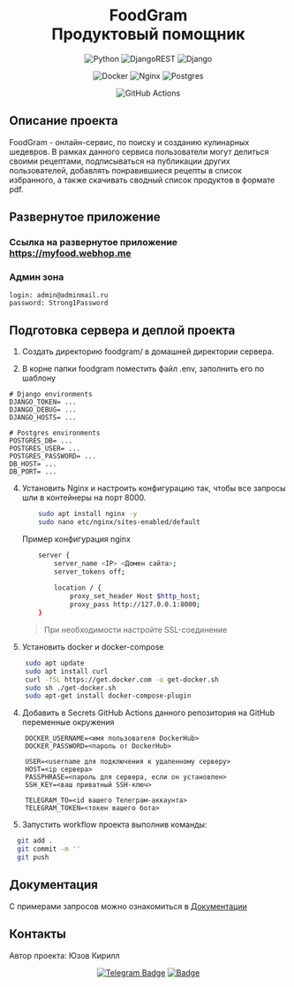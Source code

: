 <div align="center">

  # FoodGram <br> Продуктовый помощник

  ![Python](https://img.shields.io/badge/python-3670A0?style=for-the-badge&logo=python&logoColor=ffdd54)
  ![DjangoREST](https://img.shields.io/badge/DJANGO-REST-ff1709?style=for-the-badge&logo=django&logoColor=white&color=ff1709&labelColor=gray)
  ![Django](https://img.shields.io/badge/django-%23092E20.svg?style=for-the-badge&logo=django&logoColor=white)

  ![Docker](https://img.shields.io/badge/docker-%230db7ed.svg?style=for-the-badge&logo=docker&logoColor=white)
  ![Nginx](https://img.shields.io/badge/nginx-%23009639.svg?style=for-the-badge&logo=nginx&logoColor=white)
  ![Postgres](https://img.shields.io/badge/postgres-%23316192.svg?style=for-the-badge&logo=postgresql&logoColor=white)
  
  ![GitHub Actions](https://img.shields.io/badge/github%20actions-%232671E5.svg?style=for-the-badge&logo=githubactions&logoColor=white)
</div>

## Описание проекта

FoodGram - онлайн-сервис, по поиску и созданию кулинарных шедевров. 
В рамках данного сервиса пользователи могут делиться своими рецептами, 
подписываться на публикации других пользователей, добавлять понравившиеся рецепты в список избранного,
а также скачивать сводный список продуктов в формате pdf.

## Развернутое приложение
### Ссылка на развернутое приложение <br> https://myfood.webhop.me
### Админ зона
```angular2html
login: admin@adminmail.ru
password: Strong1Password
```
## Подготовка сервера и деплой проекта

1. Создать директорию foodgram/ в домашней директории сервера.

2. В корне папки foodgram поместить файл .env, заполнить его по шаблону

  ```env
  # Django environments
  DJANGO_TOKEN= ...
  DJANGO_DEBUG= ...
  DJANGO_HOSTS= ...
  
  # Postgres environments
  POSTGRES_DB= ...
  POSTGRES_USER= ...
  POSTGRES_PASSWORD= ...
  DB_HOST= ...
  DB_PORT= ...
```

4. Установить Nginx и настроить конфигурацию так, чтобы все запросы шли в контейнеры на порт 8000.

    ```bash
        sudo apt install nginx -y 
        sudo nano etc/nginx/sites-enabled/default
    ```
    
    Пример конфигурация nginx
    ```bash
        server {
            server_name <IP> <Домен сайта>;
            server_tokens off;
        
            location / {
                proxy_set_header Host $http_host;
                proxy_pass http://127.0.0.1:8000;
        }
    ```
    
    > При необходимости настройте SSL-соединение

5. Установить docker и docker-compose
   
``` bash
    sudo apt update
    sudo apt install curl
    curl -fSL https://get.docker.com -o get-docker.sh
    sudo sh ./get-docker.sh
    sudo apt-get install docker-compose-plugin     
```

4. Добавить в Secrets GitHub Actions данного репозитория на GitHub переменные окружения

``` env
    DOCKER_USERNAME=<имя пользователя DockerHub>
    DOCKER_PASSWORD=<пароль от DockerHub>
    
    USER=<username для подключения к удаленному серверу>
    HOST=<ip сервера>
    PASSPHRASE=<пароль для сервера, если он установлен>
    SSH_KEY=<ваш приватный SSH-ключ>
    
    TELEGRAM_TO=<id вашего Телеграм-аккаунта>
    TELEGRAM_TOKEN=<токен вашего бота>
```
5. Запустить workflow проекта выполнив команды:

```bash
  git add .
  git commit -m ''
  git push
```
## Документация
С примерами запросов можно ознакомиться в [Документации](http://localhost/api/redoc/)



## Контакты
Автор проекта: Юзов Кирилл
<br>
<div align=center>

[![Telegram Badge](https://img.shields.io/badge/-youzoff-blue?style=social&logo=telegram&link=https://t.me/youzoff)](https://t.me/dkushlevich) [![ Badge](https://img.shields.io/badge/-k.yuzov@yandex.ru-c14438?style=flat&logo=Gmail&logoColor=white&link=mailto:k.yuzov@yandex.ru)](mailto:k.yuzov@yandex.ru)

</div>
